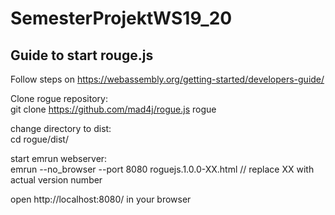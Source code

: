 # SemesterProjektWS19_20

## Guide to start rouge.js

Follow steps on https://webassembly.org/getting-started/developers-guide/

Clone rogue repository:  
git clone https://github.com/mad4j/rogue.js rogue

change directory to dist:  
cd rogue/dist/

start emrun webserver:  
emrun --no_browser --port 8080 roguejs.1.0.0-XX.html // replace XX with actual version number

open http://localhost:8080/ in your browser  
